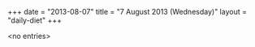+++
date = "2013-08-07"
title = "7 August 2013 (Wednesday)"
layout = "daily-diet"
+++


\<no entries\>

